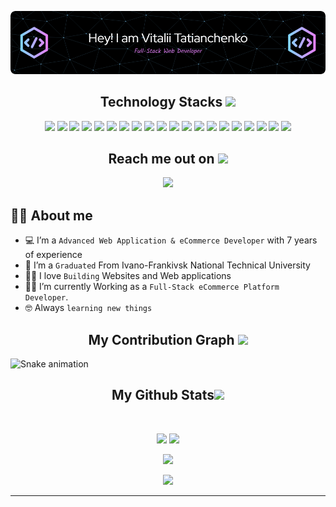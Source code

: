 <!--  https://ritik307.github.io/portfolio/  -->
<p align="center">
 
</p align="center">
<img src="https://github.com/upvitaly/README/blob/main/github-header-image%20(4).png" />



<!-- <p align="center">
  I'm a 3rd year student pursuing Master's in Computer Applications 🎓 from Guru Gobind Singh Indraprastha University 🏛. I'm a passionate learner who's always willing to learn and work across technologies and domains 💡. I love to explore new technologies and leverage them to solve real-life problems ✨. Apart from that I also love to guide and mentor newbies👨🏻‍💻. I'm deep into Web 🕸️ Development.
</p>   -->

<h2 align="center">Technology Stacks <img src="https://github.com/ritik307/ritik307/blob/main/images/laptop.gif" width="50"></h2>

<p align="center">
 <img src="https://img.shields.io/badge/php-777BB4?style=flat-square&logo=php&logoColor=white"/>
<img src="https://img.shields.io/badge/-HTML5-E34F26?style=flat-square&logo=html5&logoColor=white"/>
<img src="https://img.shields.io/badge/-CSS3-1572B6?style=flat-square&logo=css3"/>
<img src="https://img.shields.io/badge/-Bootstrap-563D7C?style=flat-square&logo=bootstrap"/>
<img src="https://img.shields.io/badge/-JavaScript-black?style=flat-square&logo=javascript"/>
<img src="https://img.shields.io/badge/-shopify-7AB55C?style=flat-square&logo=shopify&logoColor=white"/>
<img src="https://img.shields.io/badge/-wordpress-21759B?style=flat-square&logo=wordpress&logoColor=white"/>
<img src="https://img.shields.io/badge/-bigcommerce-121118?style=flat-square&logo=bigcommerce&logoColor=white"/>
<img src="https://img.shields.io/badge/-woocommerce-96588A?style=flat-square&logo=woocommerce&logoColor=white"/>
<img src="https://img.shields.io/badge/-React-61DAFB?style=flat-square&logo=react&logoColor=white"/>
<img src="https://img.shields.io/badge/-nextdotjs-000000?style=flat-square&logo=nextdotjs&logoColor=white"/>
<img src="https://img.shields.io/badge/-mui-007FFF?style=flat-square&logo=mui&logoColor=white"/>
<img src="https://img.shields.io/badge/-MongoDB-47A248?style=flat-square&logo=mongodb&logoColor=white"/>
<img src="https://img.shields.io/badge/-Nodejs-339933?style=flat-square&logo=Node.js&logoColor=white"/>
<img src="https://img.shields.io/badge/-MySQL-4479A1?style=flat-square&logo=mysql&logoColor=white"/>
<img src="https://img.shields.io/badge/-graphql-E10098?style=flat-square&logo=graphql&logoColor=white"/>
<img src="https://img.shields.io/badge/-apache-D22128?style=flat-square&logo=apache&logoColor=white"/>
<img src="https://img.shields.io/badge/-Heroku-430098?style=flat-square&logo=heroku&logoColor=white"/>
<img src="https://img.shields.io/badge/-Git-F05032?style=flat-square&logo=git&logoColor=white"/>
<img src="https://img.shields.io/badge/-GitHub-181717?style=flat-square&logo=github&logoColor=white"/>
</p>

<h2 align="center">Reach me out on <img src="https://media0.giphy.com/media/jqNPzdTTxQfOgOqpO4/source.gif" width="50"></h2>

<p align="center">
<!-- <img src="https://img.shields.io/badge/-ritik-purple?style=flat-square&logo=instagram&logoColor=white&link=https://www.instagram.com/pinkdogg307/"/> -->
<a href="mailto: vt253002@gmail.com">
 <img src="https://img.shields.io/badge/-upvitaly-c14438?style=flat-square&logo=Gmail&logoColor=white&link=mailto:vt253002@gmail.com"/>
</a>
</p>

## :sassy_man:  About me
- :computer: I’m a `Advanced Web Application & eCommerce Developer` with 7 years of experience
- :school: I’m a `Graduated` From Ivano-Frankivsk National Technical University
- :technologist: I love `Building` Websites and Web applications
- :student: I’m currently Working as a `Full-Stack eCommerce Platform Developer`.
- :nerd_face: Always `learning new things`


<h2 align="center">
  My Contribution Graph <img src="https://media.giphy.com/media/xUA7aZeLE2e0P7Znz2/giphy.gif" width="50">
</h2>

  ![Snake animation](https://github.com/upvitaly/upvitaly/blob/output/github-contribution-grid-snake.svg)

<h2 align="center">
  My Github Stats<img src="https://media.giphy.com/media/VgCDAzcKvsR6OM0uWg/giphy.gif" width="50">
</h2>
 
<br>

<p align = "center">
  <img  src = "https://github-readme-stats.vercel.app/api?username=upvitaly&show_icons=true&theme=radical&line_height=27">
  <img src = "https://github-readme-stats.vercel.app/api/top-langs/?username=upvitaly&hide=html,css,java,shaderlab,kotlin,hlsl&theme=radical">
</p>

<p align = "center">
 <img  src="https://github-readme-streak-stats.herokuapp.com/?user=upvitaly&show_icons=true&locale=en&layout=compact&theme=radical&line_height=0" />
</p> 

<p align = "center">
 <img src="https://activity-graph.herokuapp.com/graph?username=upvitaly&theme=redical">
</p> 
<hr>

